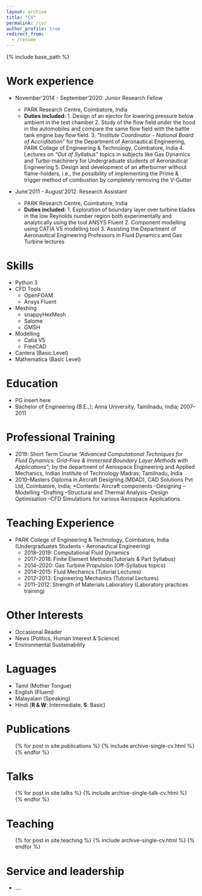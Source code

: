 ```yaml
---
layout: archive
title: "CV"
permalink: /cv/
author_profile: true
redirect_from:
  - /resume
---
```


{% include base_path %}

Work experience
======
* November'2014 - September'2020: Junior Research Fellow
  * PARK Research Centre, Coimbatore, India
  * **Duties included:** 1. Design of an ejector for lowering pressure below ambient in the test chamber
                     2. Study of the flow field under the hood in the automobiles and compare the same flow field with the battle tank engine bay flow field.
                     3. *"Institute Coordinator - National Board of Accriditation”* for the Department of Aeronautical Engineering, PARK College of Engineering & Technology, Coimbatore, India
                     4. Lectures on *“Out of Syllabus”* topics in subjects like Gas Dynamics and Turbo-machinery for Undergraduate students of Aeronautical Engineering
                     5. Design and development of an afterburner without flame-holders, i.e., the possibility of implementing the Prime & trigger method of combustion by completely removing the V-Gutter

* June'2011 - August'2012: Research Assistant
  * PARK Research Centre, Coimbatore, India
  * **Duties included:** 1. Exploration of boundary layer over turbine blades in the low Reynolds number region both experimentally and analytically using the tool ANSYS Fluent
                     2. Component modelling using CATIA V5 modelling tool
                     3. Assisting the Department of Aeronautical Engineering Professors in Fluid Dynamics and Gas Turbine lectures
  
Skills
======
* Python 3
* CFD Tools
  * OpenFOAM
  * Ansys Fluent
* Meshing
  * snappyHexMesh
  * Salome
  * GMSH
* Modelling
  * Catia V5
  * FreeCAD
* Cantera (Basic Level)
* Mathematica (Basic Level)

Education
======
* PG insert here
* Bachelor of Engineering (B.E.,); Anna University, Tamilnadu, India; 2007–2011

Professional Training
======
* 2019: Short Term Course *“Advanced Computational Techniques for Fluid Dynamics: Grid-Free & Immersed Boundary Layer Methods with Applications”*; by the department of Aerospace Engineering and Applied Mechanics, Indian Institute of Technology Madras; Tamilnadu, India
* 2010–Masters Diploma in Aircraft Designing (MDAD), CAD Solutions Pvt Ltd, Coimbatore, India; *Contents: Aircraft components –Designing –Modelling –Drafting –Structural and Thermal Analysis –Design Optimisation –CFD Simulations for various Aerospace Applications.

Teaching Experience
======
* PARK College of Engineering & Technology, Coimbatore, India (Undergraduates Students - Aeronautical Engineering)
  * 2018–2019: Computational Fluid Dynamics
  * 2017–2018: Finite Element Methods(Tutorials & Part Syllabus)
  * 2014–2020: Gas Turbine Propulsion (Off-Syllabus topics)
  * 2014–2015: Fluid Mechanics (Tutorial Lectures)
  * 2012–2013: Engineering Mechanics (Tutorial Lectures)
  * 2011–2012: Strength of Materials Laboratory (Laboratory practices training)

Other Interests
======
* Occasional Reader
* News (Politics, Human Interest & Science)
* Environmental Sustainability

Laguages
======
* Tamil (Mother Tongue)
* English (Fluent)
* Malayalam (Speaking)
* Hindi (**R & W**: Intermediate, **S**: Basic)

Publications
======
  <ul>{% for post in site.publications %}
    {% include archive-single-cv.html %}
  {% endfor %}</ul>
  
Talks
======
  <ul>{% for post in site.talks %}
    {% include archive-single-talk-cv.html %}
  {% endfor %}</ul>
  
Teaching
======
  <ul>{% for post in site.teaching %}
    {% include archive-single-cv.html %}
  {% endfor %}</ul>
  
Service and leadership
======
* ....
